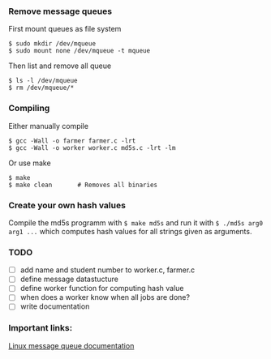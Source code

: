 ### Remove message queues

First mount queues as file system

```
$ sudo mkdir /dev/mqueue
$ sudo mount none /dev/mqueue -t mqueue
```

Then list and remove all queue

```
$ ls -l /dev/mqueue
$ rm /dev/mqueue/*
```

### Compiling

Either manually compile

```
$ gcc -Wall -o farmer farmer.c -lrt
$ gcc -Wall -o worker worker.c md5s.c -lrt -lm
```

Or use make

```
$ make
$ make clean       # Removes all binaries
```

### Create your own hash values

Compile the md5s programm with `$ make md5s` and run it with `$ ./md5s arg0 arg1 ...` which computes hash values for all strings given as arguments.

### TODO

- [ ] add name and student number to worker.c, farmer.c
- [ ] define message datastucture
- [ ] define worker function for computing hash value
- [ ] when does a worker know when all jobs are done?
- [ ] write documentation

### Important links:

[Linux message queue documentation](http://man7.org/linux/man-pages/man7/mq_overview.7.html)
